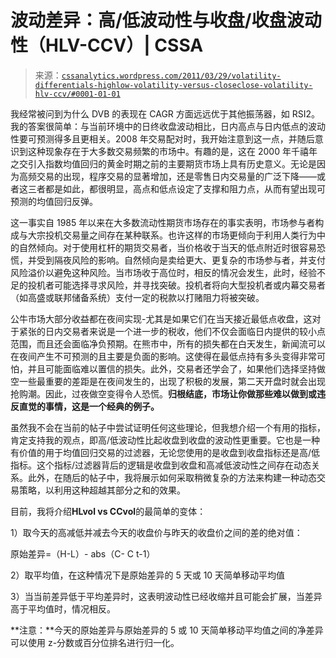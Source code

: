 <!--yml

category: 未分类

date: 2024-05-12 18:11:34

-->

# 波动差异：高/低波动性与收盘/收盘波动性（HLV-CCV）| CSSA

> 来源：[`cssanalytics.wordpress.com/2011/03/29/volatility-differentials-highlow-volatility-versus-closeclose-volatility-hlv-ccv/#0001-01-01`](https://cssanalytics.wordpress.com/2011/03/29/volatility-differentials-highlow-volatility-versus-closeclose-volatility-hlv-ccv/#0001-01-01)

我经常被问到为什么 DVB 的表现在 CAGR 方面远远优于其他振荡器，如 RSI2。我的答案很简单：与当前环境中的日终收盘波动相比，日内高点与日内低点的波动性要可预测得多且更相关。2008 年交易配对时，我开始注意到这一点，并随后意识到这种现象存在于大多数交易频繁的市场中。有趣的是，这在 2000 年千禧年之交引入指数均值回归的黄金时期之前的主要期货市场上具有历史意义。无论是因为高频交易的出现，程序交易的显著增加，还是零售日内交易量的广泛下降——或者这三者都是如此，都很明显，高点和低点设定了支撑和阻力点，从而有望出现可预测的均值回归反弹。

这一事实自 1985 年以来在大多数流动性期货市场存在的事实表明，市场参与者构成与大宗投机交易量之间存在某种联系。也许这样的市场更倾向于利用人类行为中的自然倾向。对于使用杠杆的期货交易者，当价格收于当天的低点附近时很容易恐慌，并受到隔夜风险的影响。自然倾向是卖给更大、更复杂的市场参与者，并支付风险溢价以避免这种风险。当市场收于高位时，相反的情况会发生，此时，经验不足的投机者可能选择寻求风险，并寻找突破。投机者将向大型投机者或内幕交易者（如高盛或联邦储备系统）支付一定的税款以打赌阻力将被突破。

公牛市场大部分收益都在夜间实现-尤其是如果它们在当天接近最低点收盘，这对于紧张的日内交易者来说是一个进一步的税收，他们不仅会面临日内提供的较小点范围，而且还会面临净负预期。在熊市中，所有的损失都在白天发生，新闻流可以在夜间产生不可预测的且主要是负面的影响。这使得在最低点持有多头变得非常可怕，并且可能面临难以置信的损失。此外，交易者还学会了，如果他们选择坚持做空一些最重要的差距是在夜间发生的，出现了积极的发展，第二天开盘时就会出现抢购潮。因此，过夜做空变得令人恐慌。**归根结底，市场让你做那些难以做到或违反直觉的事情，这是一个经典的例子。**

虽然我不会在当前的帖子中尝试证明任何这些理论，但我想介绍一个有用的指标，肯定支持我的观点，即高/低波动性比起收盘到收盘的波动性更重要。它也是一种有价值的用于均值回归交易的过滤器，无论您使用的是收盘到收盘指标还是高/低指标。这个指标/过滤器背后的逻辑是收盘到收盘和高减低波动性之间存在动态关系。此外，在随后的帖子中，我将展示如何采取稍微复杂的方法来构建一种动态交易策略，以利用这种超越其部分之和的效果。

目前，我将介绍**HLvol vs CCvol**的最简单的变体：

1）取今天的高减低并减去今天的收盘价与昨天的收盘价之间的差的绝对值：

原始差异=（H-L）- abs（C- C t-1）

2）取平均值，在这种情况下是原始差异的 5 天或 10 天简单移动平均值

3）当当前差异低于平均差异时，这表明波动性已经收缩并且可能会扩展，当差异高于平均值时，情况相反。

**注意：**今天的原始差异与原始差异的 5 或 10 天简单移动平均值之间的净差异可以使用 z-分数或百分位排名进行归一化。
